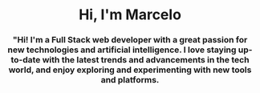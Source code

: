 <div>
    <h1 align="center">Hi, I'm Marcelo</h1>
    <h3 align="center">"Hi! I'm a Full Stack web developer with a great passion for new technologies and artificial intelligence. I love staying up-to-date with the latest trends and advancements in the tech world, and enjoy exploring and experimenting with new tools and platforms. </h3>
</div>
